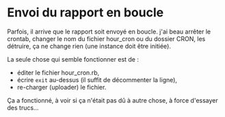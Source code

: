 # Envoi du rapport en boucle

Parfois, il arrive que le rapport soit envoyé en boucle. j'ai beau arrêter le crontab, changer le nom du fichier hour_cron ou du dossier CRON, les détruire, ça ne change rien (une instance doit être initiée).

La seule chose qui semble fonctionner est de :

* éditer le fichier hour_cron.rb,
* écrire `exit` au-dessus (il suffit de décommenter la ligne),
* re-charger (uploader) le fichier.

Ça a fonctionné, à voir si ça n'était pas dû à autre chose, à force d'essayer des trucs…
